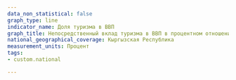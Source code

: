 ```yaml
---
data_non_statistical: false
graph_type: line
indicator_name: Доля туризма в ВВП
graph_title: Непосредственный вклад туризма в ВВП в процентном отношении к совокупному ВВП 
national_geographical_coverage: Кыргызская Республика
measurement_units: Процент
tags:
- custom.national

---
```

